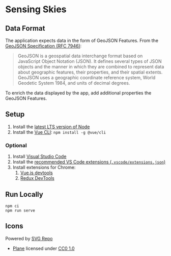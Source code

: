 # Sensing Skies

## Data Format

The application expects data in the form of GeoJSON Features. From the [GeoJSON Specification (RFC 7946)](https://datatracker.ietf.org/doc/html/rfc7946):

> GeoJSON is a geospatial data interchange format based on JavaScript
> Object Notation (JSON). It defines several types of JSON objects and
> the manner in which they are combined to represent data about
> geographic features, their properties, and their spatial extents.
> GeoJSON uses a geographic coordinate reference system, World Geodetic
> System 1984, and units of decimal degrees.

To enrich the data displayed by the app, add additional properties the GeoJSON Features.

## Setup

1. Install the [latest LTS version of Node](https://nodejs.org/)
2. Install the [Vue CLI](https://cli.vuejs.org/): `npm install -g @vue/cli`

### Optional

1. Install [Visual Studio Code](https://code.visualstudio.com/)
2. Install the [recommended VS Code extensions (`.vscode/extensions.json`)](./.vscode/extensions.json)
3. Install extensions for Chrome:
   1. [Vue.js devtools](https://chrome.google.com/webstore/detail/vuejs-devtools/ljjemllljcmogpfapbkkighbhhppjdbg)
   2. [Redux DevTools](https://chrome.google.com/webstore/detail/redux-devtools/lmhkpmbekcpmknklioeibfkpmmfibljd?hl=en)

## Run Locally

```shell
npm ci
npm run serve
```

## Icons

Powered by [SVG Repo](https://www.svgrepo.com/)

- [Plane](https://www.svgrepo.com/svg/151715/normal-plane) licensed under [CC0 1.0][cc0]

[cc0]: https://creativecommons.org/publicdomain/zero/1.0/
